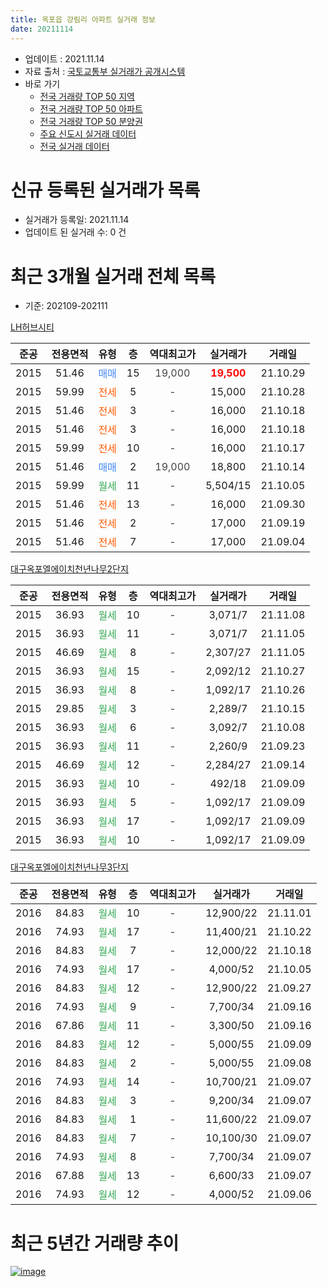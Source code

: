 ```yaml
---
title: 옥포읍 강림리 아파트 실거래 정보
date: 20211114
---
```


* 업데이트 : 2021.11.14
* 자료 출처 : [국토교통부 실거래가 공개시스템](http://rt.molit.go.kr)
* 바로 가기
    * [전국 거래량 TOP 50 지역](https://apt-info.github.io/apt-trade-info/tr)
    * [전국 거래량 TOP 50 아파트](https://apt-info.github.io/apt-trade-info/ta)
    * [전국 거래량 TOP 50 분양권](https://apt-info.github.io/apt-trade-info/tb)
    * [주요 신도시 실거래 데이터](https://apt-info.github.io/apt-trade-info/newtown)
    * [전국 실거래 데이터](https://apt-info.github.io/apt-trade-info/all)



<script async src="https://pagead2.googlesyndication.com/pagead/js/adsbygoogle.js"></script>
<!-- 기본광고 -->
<ins class="adsbygoogle"
     style="display:block"
     data-ad-client="ca-pub-1142216861245946"
     data-ad-slot="4805727019"
     data-ad-format="auto"
     data-full-width-responsive="true"></ins>
<script>
     (adsbygoogle = window.adsbygoogle || []).push({});
</script>


# 신규 등록된 실거래가 목록

* 실거래가 등록일: 2021.11.14
* 업데이트 된 실거래 수: 0 건




<script async src="https://pagead2.googlesyndication.com/pagead/js/adsbygoogle.js"></script>
<!-- 기본광고 -->
<ins class="adsbygoogle"
     style="display:block"
     data-ad-client="ca-pub-1142216861245946"
     data-ad-slot="4805727019"
     data-ad-format="auto"
     data-full-width-responsive="true"></ins>
<script>
     (adsbygoogle = window.adsbygoogle || []).push({});
</script>


# 최근 3개월 실거래 전체 목록
* 기준: 202109-202111


[LH허브시티](https://search.naver.com/search.naver?query=LH%ED%97%88%EB%B8%8C%EC%8B%9C%ED%8B%B0)

|준공|전용면적|유형|층|역대최고가|실거래가|거래일|
|:---:|:---:|:---:|:---:|:---:|:---:|:---:|
|2015|51.46|<span style="color:#4285F3">매매</span>|15|<span style="color:#444444">19,000</span>|<b><span style="color:#FF0000">19,500</span></b>|21.10.29|
|2015|59.99|<span style="color:#FF5A00">전세</span>|5|<span style="color:#444444">-</span>|15,000|21.10.28|
|2015|51.46|<span style="color:#FF5A00">전세</span>|3|<span style="color:#444444">-</span>|16,000|21.10.18|
|2015|51.46|<span style="color:#FF5A00">전세</span>|3|<span style="color:#444444">-</span>|16,000|21.10.18|
|2015|59.99|<span style="color:#FF5A00">전세</span>|10|<span style="color:#444444">-</span>|16,000|21.10.17|
|2015|51.46|<span style="color:#4285F3">매매</span>|2|<span style="color:#444444">19,000</span>|18,800|21.10.14|
|2015|59.99|<span style="color:#34A853">월세</span>|11|<span style="color:#444444">-</span>|5,504/15|21.10.05|
|2015|51.46|<span style="color:#FF5A00">전세</span>|13|<span style="color:#444444">-</span>|16,000|21.09.30|
|2015|51.46|<span style="color:#FF5A00">전세</span>|2|<span style="color:#444444">-</span>|17,000|21.09.19|
|2015|51.46|<span style="color:#FF5A00">전세</span>|7|<span style="color:#444444">-</span>|17,000|21.09.04|

[대구옥포엘에이치천년나무2단지](https://search.naver.com/search.naver?query=%EB%8C%80%EA%B5%AC%EC%98%A5%ED%8F%AC%EC%97%98%EC%97%90%EC%9D%B4%EC%B9%98%EC%B2%9C%EB%85%84%EB%82%98%EB%AC%B42%EB%8B%A8%EC%A7%80)

|준공|전용면적|유형|층|역대최고가|실거래가|거래일|
|:---:|:---:|:---:|:---:|:---:|:---:|:---:|
|2015|36.93|<span style="color:#34A853">월세</span>|10|<span style="color:#444444">-</span>|3,071/7|21.11.08|
|2015|36.93|<span style="color:#34A853">월세</span>|11|<span style="color:#444444">-</span>|3,071/7|21.11.05|
|2015|46.69|<span style="color:#34A853">월세</span>|8|<span style="color:#444444">-</span>|2,307/27|21.11.05|
|2015|36.93|<span style="color:#34A853">월세</span>|15|<span style="color:#444444">-</span>|2,092/12|21.10.27|
|2015|36.93|<span style="color:#34A853">월세</span>|8|<span style="color:#444444">-</span>|1,092/17|21.10.26|
|2015|29.85|<span style="color:#34A853">월세</span>|3|<span style="color:#444444">-</span>|2,289/7|21.10.15|
|2015|36.93|<span style="color:#34A853">월세</span>|6|<span style="color:#444444">-</span>|3,092/7|21.10.08|
|2015|36.93|<span style="color:#34A853">월세</span>|11|<span style="color:#444444">-</span>|2,260/9|21.09.23|
|2015|46.69|<span style="color:#34A853">월세</span>|12|<span style="color:#444444">-</span>|2,284/27|21.09.14|
|2015|36.93|<span style="color:#34A853">월세</span>|10|<span style="color:#444444">-</span>|492/18|21.09.09|
|2015|36.93|<span style="color:#34A853">월세</span>|5|<span style="color:#444444">-</span>|1,092/17|21.09.09|
|2015|36.93|<span style="color:#34A853">월세</span>|17|<span style="color:#444444">-</span>|1,092/17|21.09.09|
|2015|36.93|<span style="color:#34A853">월세</span>|10|<span style="color:#444444">-</span>|1,092/17|21.09.09|

[대구옥포엘에이치천년나무3단지](https://search.naver.com/search.naver?query=%EB%8C%80%EA%B5%AC%EC%98%A5%ED%8F%AC%EC%97%98%EC%97%90%EC%9D%B4%EC%B9%98%EC%B2%9C%EB%85%84%EB%82%98%EB%AC%B43%EB%8B%A8%EC%A7%80)

|준공|전용면적|유형|층|역대최고가|실거래가|거래일|
|:---:|:---:|:---:|:---:|:---:|:---:|:---:|
|2016|84.83|<span style="color:#34A853">월세</span>|10|<span style="color:#444444">-</span>|12,900/22|21.11.01|
|2016|74.93|<span style="color:#34A853">월세</span>|17|<span style="color:#444444">-</span>|11,400/21|21.10.22|
|2016|84.83|<span style="color:#34A853">월세</span>|7|<span style="color:#444444">-</span>|12,000/22|21.10.18|
|2016|74.93|<span style="color:#34A853">월세</span>|17|<span style="color:#444444">-</span>|4,000/52|21.10.05|
|2016|84.83|<span style="color:#34A853">월세</span>|12|<span style="color:#444444">-</span>|12,900/22|21.09.27|
|2016|74.93|<span style="color:#34A853">월세</span>|9|<span style="color:#444444">-</span>|7,700/34|21.09.16|
|2016|67.86|<span style="color:#34A853">월세</span>|11|<span style="color:#444444">-</span>|3,300/50|21.09.16|
|2016|84.83|<span style="color:#34A853">월세</span>|12|<span style="color:#444444">-</span>|5,000/55|21.09.09|
|2016|84.83|<span style="color:#34A853">월세</span>|2|<span style="color:#444444">-</span>|5,000/55|21.09.08|
|2016|74.93|<span style="color:#34A853">월세</span>|14|<span style="color:#444444">-</span>|10,700/21|21.09.07|
|2016|84.83|<span style="color:#34A853">월세</span>|3|<span style="color:#444444">-</span>|9,200/34|21.09.07|
|2016|84.83|<span style="color:#34A853">월세</span>|1|<span style="color:#444444">-</span>|11,600/22|21.09.07|
|2016|84.83|<span style="color:#34A853">월세</span>|7|<span style="color:#444444">-</span>|10,100/30|21.09.07|
|2016|74.93|<span style="color:#34A853">월세</span>|8|<span style="color:#444444">-</span>|7,700/34|21.09.07|
|2016|67.88|<span style="color:#34A853">월세</span>|13|<span style="color:#444444">-</span>|6,600/33|21.09.07|
|2016|74.93|<span style="color:#34A853">월세</span>|12|<span style="color:#444444">-</span>|4,000/52|21.09.06|



<script async src="https://pagead2.googlesyndication.com/pagead/js/adsbygoogle.js"></script>
<!-- 기본광고 -->
<ins class="adsbygoogle"
     style="display:block"
     data-ad-client="ca-pub-1142216861245946"
     data-ad-slot="4805727019"
     data-ad-format="auto"
     data-full-width-responsive="true"></ins>
<script>
     (adsbygoogle = window.adsbygoogle || []).push({});
</script>


# 최근 5년간 거래량 추이


<div style="width:100%;">
    <canvas id="deal_progress" height="200"></canvas>
</div>

<script>
new Chart(document.getElementById("deal_progress"), {
    type: 'line',
    data: {
        labels: ['16.01','16.02','16.03','16.04','16.05','16.06','16.07','16.08','16.09','16.10','16.11','16.12','17.01','17.02','17.03','17.04','17.05','17.06','17.07','17.08','17.09','17.10','17.11','17.12','18.01','18.02','18.03','18.04','18.05','18.06','18.07','18.08','18.09','18.10','18.11','18.12','19.01','19.02','19.03','19.04','19.05','19.06','19.07','19.08','19.09','19.10','19.11','19.12','20.01','20.02','20.03','20.04','20.05','20.06','20.07','20.08','20.09','20.10','20.11','20.12','21.01','21.02','21.03','21.04','21.05','21.06','21.07','21.08','21.09','21.10','21.11'],
        datasets: [{
            label: '매매/분양권',
            data: [11,17,18,32,25,38,31,56,50,84,62,31,12,8,6,6,9,8,8,11,12,5,9,8,8,5,7,7,3,5,7,5,3,6,3,8,3,10,6,3,3,9,11,5,6,5,6,6,1,5,2,5,8,8,8,13,7,5,12,13,11,7,9,5,3,2,3,1,0,2,0],
            borderColor: "rgba(66, 133, 243, 1)",
            backgroundColor: "rgba(66, 133, 243, 0.05)",
            borderWidth: 1,
            pointRadius: 0,
            fill: false,
            lineTension: 0
        },{
            label: '전/월세',
            data: [7,8,34,74,19,9,4,3,2,7,7,13,6,6,16,52,14,22,22,24,13,16,10,9,12,6,7,17,128,51,18,15,6,5,6,12,10,14,10,54,11,25,9,12,18,34,26,20,22,8,6,66,43,12,8,6,12,16,8,10,21,13,27,47,12,15,18,14,21,12,4],
            borderColor: "rgba(255, 90, 0, 1)",
            backgroundColor: "rgba(255, 90, 0, 0.05)",
            borderWidth: 1,
            pointRadius: 0,
            fill: false,
            lineTension: 0
        },{
            label: '합계',
            data: [18,25,52,106,44,47,35,59,52,91,69,44,18,14,22,58,23,30,30,35,25,21,19,17,20,11,14,24,131,56,25,20,9,11,9,20,13,24,16,57,14,34,20,17,24,39,32,26,23,13,8,71,51,20,16,19,19,21,20,23,32,20,36,52,15,17,21,15,21,14,4],
            borderColor: "rgba(0, 0, 0, 1)",
            backgroundColor: "rgba(0, 0, 0, 0.03)",
            borderWidth: 0.1,
            pointRadius: 0,
            fill: true,
            lineTension: 0
        }
        ]
    },
    options: {
        responsive: true,
        title: {
            display: false
        },
        tooltips: {
            mode: 'index',
            intersect: false
        },
        hover: {
            mode: 'nearest',
            intersect: true
        },
        scales: {
            xAxes: [{
                display: true,
                scaleLabel: {
                    display: true,
                    labelString: '년/월'
                }
            }],
            yAxes: [{
                display: true,
                ticks: {
                    suggestedMin: 0,
                },
                scaleLabel: {
                    display: true,
                    labelString: '실거래 수'
                }
            }]
        }
    }
});

</script>


[![image](https://apt-info.github.io/images/2020-01-03-apt-trade-info/1024x500.png)](https://play.google.com/store/apps/details?id=com.aptinfo.apttradeinfo)

